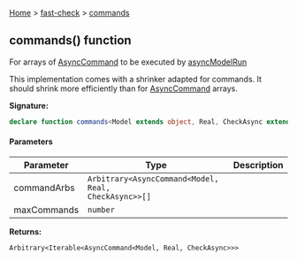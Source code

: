 [Home](/) &gt; [fast-check](../fast-check.md) &gt; [commands](commands.md)

## commands() function

For arrays of [AsyncCommand](AsyncCommand.md) to be executed by [asyncModelRun](asyncModelRun.md)

This implementation comes with a shrinker adapted for commands. It should shrink more efficiently than  for [AsyncCommand](AsyncCommand.md) arrays.

<b>Signature:</b>

```typescript
declare function commands<Model extends object, Real, CheckAsync extends boolean>(commandArbs: Arbitrary<AsyncCommand<Model, Real, CheckAsync>>[], maxCommands?: number): Arbitrary<Iterable<AsyncCommand<Model, Real, CheckAsync>>>;
```

#### Parameters

|  Parameter | Type | Description |
|  --- | --- | --- |
|  commandArbs | <code>Arbitrary&lt;AsyncCommand&lt;Model, Real, CheckAsync&gt;&gt;[]</code> |  |
|  maxCommands | <code>number</code> |  |

<b>Returns:</b>

`Arbitrary<Iterable<AsyncCommand<Model, Real, CheckAsync>>>`

